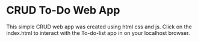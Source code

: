 # CRUD To-Do Web App
This simple CRUD web app was created using html css and js. Click on the index.html to interact with the To-do-list app in on your localhost browser. 

